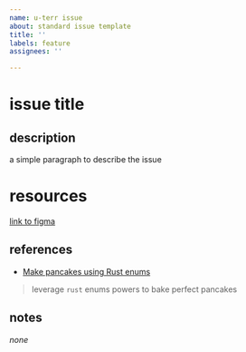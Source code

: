 ```yaml
---
name: u-terr issue
about: standard issue template
title: ''
labels: feature
assignees: ''

---
```


# issue title

## description
a simple paragraph to describe the issue

# resources
[link to figma]()

## references
* [Make pancakes using Rust enums]()
> leverage `rust` enums powers to bake perfect pancakes

## notes
_none_
